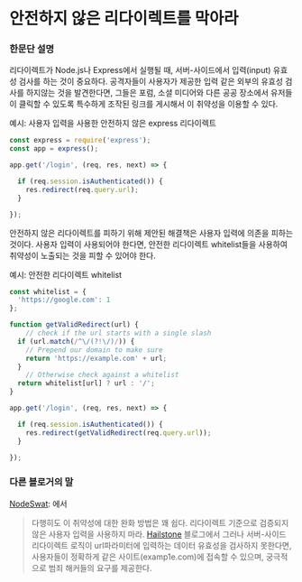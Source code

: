 # 안전하지 않은 리다이렉트를 막아라

### 한문단 설명

리다이렉트가 Node.js나 Express에서 실행될 때, 서버-사이드에서 입력(input) 유효성 검사를 하는 것이 중요하다. 공격자들이 사용자가 제공한 입력 같은 외부의 유효성 검사를 하지않는 것을 발견한다면, 그들은 포럼, 소셜 미디어와 다른 공공 장소에서 유저들이 클릭할 수 있도록 특수하게 조작된 링크를 게시해서 이 취약성을 이용할 수 있다.

예시: 사용자 입력을 사용한 안전하지 않은 express 리다이렉트
```javascript
const express = require('express');
const app = express();

app.get('/login', (req, res, next) => {

  if (req.session.isAuthenticated()) {
    res.redirect(req.query.url);
  }

}); 
```

안전하지 않은 리다이렉트를 피하기 위해 제안된 해결책은 사용자 입력에 의존을 피하는 것이다. 사용자 입력이 사용되어야 한다면, 안전한 리다이렉트 whitelist들을 사용하여 취약성이 노출되는 것을 피할 수 있어야 한다.

예시: 안전한 리다이렉트 whitelist
```javascript
const whitelist = { 
  'https://google.com': 1 
};

function getValidRedirect(url) { 
    // check if the url starts with a single slash 
  if (url.match(/^\/(?!\/)/)) { 
    // Prepend our domain to make sure 
    return 'https://example.com' + url; 
  } 
    // Otherwise check against a whitelist
  return whitelist[url] ? url : '/'; 
}

app.get('/login', (req, res, next) => {

  if (req.session.isAuthenticated()) {
    res.redirect(getValidRedirect(req.query.url));
  }

}); 
```


### 다른 블로거의 말 

[NodeSwat](https://blog.nodeswat.com/unvalidated-redirects-b0a2885720db): 에서
> 다행히도 이 취약성에 대한 완화 방법은 꽤 쉽다. 리다이렉트 기준으로 검증되지 않은 사용자 입력을 사용하지 마라.
[Hailstone](https://blog.hailstone.io/how-to-prevent-unsafe-redirects-in-node-js/) 블로그에서
> 그러나 서버-사이드 리다이렉트 로직이 url파라미터에 입력하는 데이터 유효성을 검사하지 못한다면, 사용자들이 정확하게 같은 사이트(examp1e.com)에 접속할 수 있으며, 궁극적으로 범죄 해커들의 요구를 제공한다.
